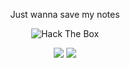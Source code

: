 <p align="center">
Just wanna save my notes
</p>
<p align="center">
<img src="http://www.hackthebox.eu/badge/image/700316" alt="Hack The Box">
</p>
<p align="center">
<img src="https://img.icons8.com/wired/64/undefined/python.png"/>
<img src="https://img.icons8.com/plasticine/64/undefined/bash.png"/>
</p>
